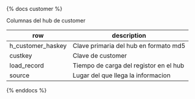 {% docs customer %}

Columnas del hub de customer

| row         | description                                                               |
|----------------|---------------------------------------------------------------------------|
| h_customer_haskey         | Clave primaria del hub en formato md5              |
| custkey        | Clave de customer    |
| load_record      | Tiempo de carga del registor en el hub                               |
| source       | Lugar del que llega la informacion |


{% enddocs %}